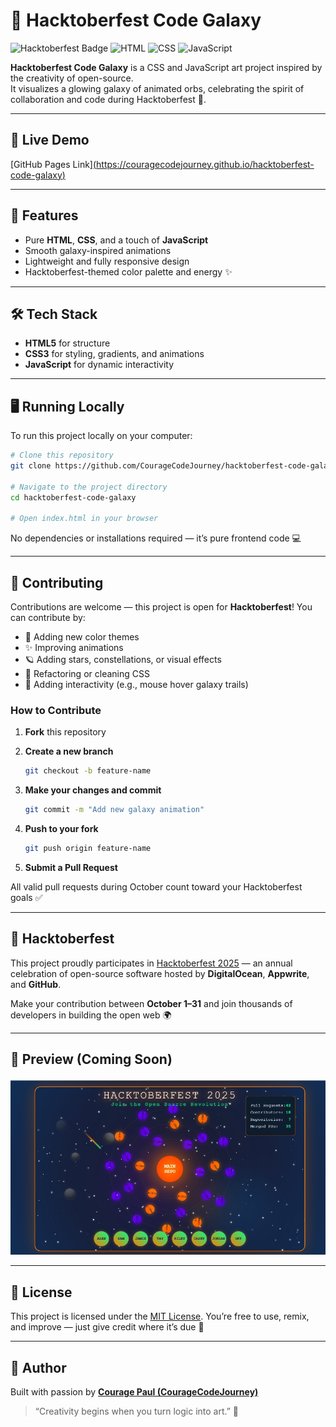 # 🌌 Hacktoberfest Code Galaxy

![Hacktoberfest Badge](https://img.shields.io/badge/Hacktoberfest-2025-blueviolet?style=flat-square&logo=github)
![HTML](https://img.shields.io/badge/HTML-5-orange?style=flat-square&logo=html5)
![CSS](https://img.shields.io/badge/CSS-3-blue?style=flat-square&logo=css3)
![JavaScript](https://img.shields.io/badge/JavaScript-ES6-yellow?style=flat-square&logo=javascript)

**Hacktoberfest Code Galaxy** is a CSS and JavaScript art project inspired by the creativity of open-source.  
It visualizes a glowing galaxy of animated orbs, celebrating the spirit of collaboration and code during Hacktoberfest 🌠.

---

## 🚀 Live Demo
[GitHub Pages Link][(https://couragecodejourney.github.io/hacktoberfest-code-galaxy)](https://couragecodejourney.github.io/hacktoberfest-code-galaxy/)

---

## 🧩 Features
- Pure **HTML**, **CSS**, and a touch of **JavaScript**
- Smooth galaxy-inspired animations
- Lightweight and fully responsive design
- Hacktoberfest-themed color palette and energy ✨

---

## 🛠️ Tech Stack
- **HTML5** for structure  
- **CSS3** for styling, gradients, and animations  
- **JavaScript** for dynamic interactivity  

---

## 🖥️ Running Locally

To run this project locally on your computer:

```bash
# Clone this repository
git clone https://github.com/CourageCodeJourney/hacktoberfest-code-galaxy.git

# Navigate to the project directory
cd hacktoberfest-code-galaxy

# Open index.html in your browser
````

No dependencies or installations required — it’s pure frontend code 💻

---

## 🎯 Contributing

Contributions are welcome — this project is open for **Hacktoberfest**!
You can contribute by:

* 🌈 Adding new color themes
* ✨ Improving animations
* 🪐 Adding stars, constellations, or visual effects
* 🧠 Refactoring or cleaning CSS
* 🧩 Adding interactivity (e.g., mouse hover galaxy trails)

### How to Contribute

1. **Fork** this repository
2. **Create a new branch**

   ```bash
   git checkout -b feature-name
   ```
3. **Make your changes and commit**

   ```bash
   git commit -m "Add new galaxy animation"
   ```
4. **Push to your fork**

   ```bash
   git push origin feature-name
   ```
5. **Submit a Pull Request**

All valid pull requests during October count toward your Hacktoberfest goals ✅

---

## 🪩 Hacktoberfest

This project proudly participates in [Hacktoberfest 2025](https://hacktoberfest.com/) —
an annual celebration of open-source software hosted by **DigitalOcean**, **Appwrite**, and **GitHub**.

Make your contribution between **October 1–31** and join thousands of developers in building the open web 🌍

---

## 📸 Preview (Coming Soon)

![Project Preview](assets/hacktoberfest.jpg)


---

## 📄 License

This project is licensed under the [MIT License](LICENSE).
You’re free to use, remix, and improve — just give credit where it’s due 🌟

---

## 💫 Author

Built with passion by **[Courage Paul (CourageCodeJourney)](https://github.com/CourageCodeJourney)**

> “Creativity begins when you turn logic into art.” 🌌


